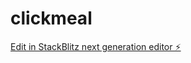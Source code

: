 # clickmeal

[Edit in StackBlitz next generation editor ⚡️](https://stackblitz.com/~/github.com/guillaumedlt/clickmeal)